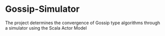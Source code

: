 Gossip-Simulator
================

The project determines the convergence of Gossip type algorithms through a simulator using the Scala Actor Model
